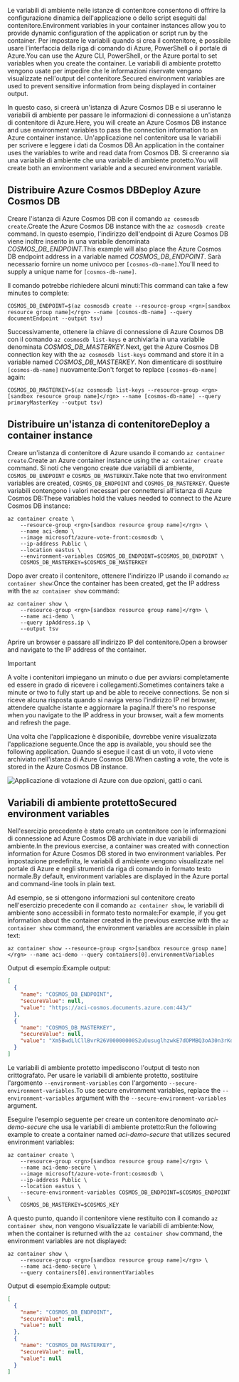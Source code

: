 <span data-ttu-id="390d0-101">Le variabili di ambiente nelle istanze di contenitore consentono di offrire la configurazione dinamica dell'applicazione o dello script eseguiti dal contenitore.</span><span class="sxs-lookup"><span data-stu-id="390d0-101">Environment variables in your container instances allow you to provide dynamic configuration of the application or script run by the container.</span></span> <span data-ttu-id="390d0-102">Per impostare le variabili quando si crea il contenitore, è possibile usare l'interfaccia della riga di comando di Azure, PowerShell o il portale di Azure.</span><span class="sxs-lookup"><span data-stu-id="390d0-102">You can use the Azure CLI, PowerShell, or the Azure portal to set variables when you create the container.</span></span> <span data-ttu-id="390d0-103">Le variabili di ambiente protetto vengono usate per impedire che le informazioni riservate vengano visualizzate nell'output del contenitore.</span><span class="sxs-lookup"><span data-stu-id="390d0-103">Secured environment variables are used to prevent sensitive information from being displayed in container output.</span></span>

<span data-ttu-id="390d0-104">In questo caso, si creerà un'istanza di Azure Cosmos DB e si useranno le variabili di ambiente per passare le informazioni di connessione a un'istanza di contenitore di Azure.</span><span class="sxs-lookup"><span data-stu-id="390d0-104">Here, you will create an Azure Cosmos DB instance and use environment variables to pass the connection information to an Azure container instance.</span></span> <span data-ttu-id="390d0-105">Un'applicazione nel contenitore usa le variabili per scrivere e leggere i dati da Cosmos DB.</span><span class="sxs-lookup"><span data-stu-id="390d0-105">An application in the container uses the variables to write and read data from Cosmos DB.</span></span> <span data-ttu-id="390d0-106">Si creeranno sia una variabile di ambiente che una variabile di ambiente protetto.</span><span class="sxs-lookup"><span data-stu-id="390d0-106">You will create both an environment variable and a secured environment variable.</span></span>

## <a name="deploy-azure-cosmos-db"></a><span data-ttu-id="390d0-107">Distribuire Azure Cosmos DB</span><span class="sxs-lookup"><span data-stu-id="390d0-107">Deploy Azure Cosmos DB</span></span>

<span data-ttu-id="390d0-108">Creare l'istanza di Azure Cosmos DB con il comando `az cosmosdb create`.</span><span class="sxs-lookup"><span data-stu-id="390d0-108">Create the Azure Cosmos DB instance with the `az cosmosdb create` command.</span></span> <span data-ttu-id="390d0-109">In questo esempio, l'indirizzo dell'endpoint di Azure Cosmos DB viene inoltre inserito in una variabile denominata *COSMOS_DB_ENDPOINT*.</span><span class="sxs-lookup"><span data-stu-id="390d0-109">This example will also place the Azure Cosmos DB endpoint address in a variable named *COSMOS_DB_ENDPOINT*.</span></span> <span data-ttu-id="390d0-110">Sarà necessario fornire un nome univoco per `[cosmos-db-name]`.</span><span class="sxs-lookup"><span data-stu-id="390d0-110">You'll need to supply a unique name for `[cosmos-db-name]`.</span></span>

<span data-ttu-id="390d0-111">Il comando potrebbe richiedere alcuni minuti:</span><span class="sxs-lookup"><span data-stu-id="390d0-111">This command can take a few minutes to complete:</span></span>

```azurecli
COSMOS_DB_ENDPOINT=$(az cosmosdb create --resource-group <rgn>[sandbox resource group name]</rgn> --name [cosmos-db-name] --query documentEndpoint --output tsv)
```

<span data-ttu-id="390d0-112">Successivamente, ottenere la chiave di connessione di Azure Cosmos DB con il comando `az cosmosdb list-keys` e archiviarla in una variabile denominata *COSMOS_DB_MASTERKEY*.</span><span class="sxs-lookup"><span data-stu-id="390d0-112">Next, get the Azure Cosmos DB connection key with the `az cosmosdb list-keys` command and store it in a variable named *COSMOS_DB_MASTERKEY*.</span></span> <span data-ttu-id="390d0-113">Non dimenticare di sostituire `[cosmos-db-name]` nuovamente:</span><span class="sxs-lookup"><span data-stu-id="390d0-113">Don't forget to replace `[cosmos-db-name]` again:</span></span>

```azurecli
COSMOS_DB_MASTERKEY=$(az cosmosdb list-keys --resource-group <rgn>[sandbox resource group name]</rgn> --name [cosmos-db-name] --query primaryMasterKey --output tsv)
```

## <a name="deploy-a-container-instance"></a><span data-ttu-id="390d0-114">Distribuire un'istanza di contenitore</span><span class="sxs-lookup"><span data-stu-id="390d0-114">Deploy a container instance</span></span>

<span data-ttu-id="390d0-115">Creare un'istanza di contenitore di Azure usando il comando `az container create`.</span><span class="sxs-lookup"><span data-stu-id="390d0-115">Create an Azure container instance using the `az container create` command.</span></span> <span data-ttu-id="390d0-116">Si noti che vengono create due variabili di ambiente, `COSMOS_DB_ENDPOINT` e `COSMOS_DB_MASTERKEY`.</span><span class="sxs-lookup"><span data-stu-id="390d0-116">Take note that two environment variables are created, `COSMOS_DB_ENDPOINT` and `COSMOS_DB_MASTERKEY`.</span></span> <span data-ttu-id="390d0-117">Queste variabili contengono i valori necessari per connettersi all'istanza di Azure Cosmos DB:</span><span class="sxs-lookup"><span data-stu-id="390d0-117">These variables hold the values needed to connect to the Azure Cosmos DB instance:</span></span>

```azurecli
az container create \
    --resource-group <rgn>[sandbox resource group name]</rgn> \
    --name aci-demo \
    --image microsoft/azure-vote-front:cosmosdb \
    --ip-address Public \
    --location eastus \
    --environment-variables COSMOS_DB_ENDPOINT=$COSMOS_DB_ENDPOINT \
    COSMOS_DB_MASTERKEY=$COSMOS_DB_MASTERKEY
```

<span data-ttu-id="390d0-118">Dopo aver creato il contenitore, ottenere l'indirizzo IP usando il comando `az container show`:</span><span class="sxs-lookup"><span data-stu-id="390d0-118">Once the container has been created, get the IP address with the `az container show` command:</span></span>

```azurecli
az container show \
    --resource-group <rgn>[sandbox resource group name]</rgn> \
    --name aci-demo \
    --query ipAddress.ip \
    --output tsv
```

<span data-ttu-id="390d0-119">Aprire un browser e passare all'indirizzo IP del contenitore.</span><span class="sxs-lookup"><span data-stu-id="390d0-119">Open a browser and navigate to the IP address of the container.</span></span> 

> [!IMPORTANT]
> <span data-ttu-id="390d0-120">A volte i contenitori impiegano un minuto o due per avviarsi completamente ed essere in grado di ricevere i collegamenti.</span><span class="sxs-lookup"><span data-stu-id="390d0-120">Sometimes containers take a minute or two to fully start up and be able to receive connections.</span></span> <span data-ttu-id="390d0-121">Se non si riceve alcuna risposta quando si naviga verso l'indirizzo IP nel browser, attendere qualche istante e aggiornare la pagina.</span><span class="sxs-lookup"><span data-stu-id="390d0-121">If there's no response when you navigate to the IP address in your browser,  wait a few moments and refresh the page.</span></span>

 <span data-ttu-id="390d0-122">Una volta che l'applicazione è disponibile, dovrebbe venire visualizzata l'applicazione seguente.</span><span class="sxs-lookup"><span data-stu-id="390d0-122">Once the app is available, you should see the following application.</span></span> <span data-ttu-id="390d0-123">Quando si esegue il cast di un voto, il voto viene archiviato nell'istanza di Azure Cosmos DB.</span><span class="sxs-lookup"><span data-stu-id="390d0-123">When casting a vote, the vote is stored in the Azure Cosmos DB instance.</span></span>

![Applicazione di votazione di Azure con due opzioni, gatti o cani.](../media/4-azure-vote.png)

## <a name="secured-environment-variables"></a><span data-ttu-id="390d0-125">Variabili di ambiente protetto</span><span class="sxs-lookup"><span data-stu-id="390d0-125">Secured environment variables</span></span>

<span data-ttu-id="390d0-126">Nell'esercizio precedente è stato creato un contenitore con le informazioni di connessione ad Azure Cosmos DB archiviate in due variabili di ambiente.</span><span class="sxs-lookup"><span data-stu-id="390d0-126">In the previous exercise, a container was created with connection information for Azure Cosmos DB stored in two environment variables.</span></span> <span data-ttu-id="390d0-127">Per impostazione predefinita, le variabili di ambiente vengono visualizzate nel portale di Azure e negli strumenti da riga di comando in formato testo normale.</span><span class="sxs-lookup"><span data-stu-id="390d0-127">By default, environment variables are displayed in the Azure portal and command-line tools in plain text.</span></span>

<span data-ttu-id="390d0-128">Ad esempio, se si ottengono informazioni sul contenitore creato nell'esercizio precedente con il comando `az container show`, le variabili di ambiente sono accessibili in formato testo normale:</span><span class="sxs-lookup"><span data-stu-id="390d0-128">For example, if you get information about the container created in the previous exercise with the `az container show` command, the environment variables are accessible in plain text:</span></span>

```azurecli
az container show --resource-group <rgn>[sandbox resource group name]</rgn> --name aci-demo --query containers[0].environmentVariables
```

<span data-ttu-id="390d0-129">Output di esempio:</span><span class="sxs-lookup"><span data-stu-id="390d0-129">Example output:</span></span>

```json
[
  {
    "name": "COSMOS_DB_ENDPOINT",
    "secureValue": null,
    "value": "https://aci-cosmos.documents.azure.com:443/"
  },
  {
    "name": "COSMOS_DB_MASTERKEY",
    "secureValue": null,
    "value": "Xm5BwdLlCllBvrR26V00000000S2uOusuglhzwkE7dOPMBQ3oA30n3rKd8PKA13700000000095ynys863Ghgw=="
  }
]
```

Le variabili di ambiente protetto impediscono l'output di testo non crittografato. <span data-ttu-id="390d0-131">Per usare le variabili di ambiente protetto, sostituire l'argomento `--environment-variables` con l'argomento `--secure-environment-variables`.</span><span class="sxs-lookup"><span data-stu-id="390d0-131">To use secure environment variables, replace the `--environment-variables` argument with the `--secure-environment-variables` argument.</span></span>

<span data-ttu-id="390d0-132">Eseguire l'esempio seguente per creare un contenitore denominato *aci-demo-secure* che usa le variabili di ambiente protetto:</span><span class="sxs-lookup"><span data-stu-id="390d0-132">Run the following example to create a container named *aci-demo-secure* that utilizes secured environment variables:</span></span>

```azurecli
az container create \
    --resource-group <rgn>[sandbox resource group name]</rgn> \
    --name aci-demo-secure \
    --image microsoft/azure-vote-front:cosmosdb \
    --ip-address Public \
    --location eastus \
    --secure-environment-variables COSMOS_DB_ENDPOINT=$COSMOS_ENDPOINT \
    COSMOS_DB_MASTERKEY=$COSMOS_KEY
```

<span data-ttu-id="390d0-133">A questo punto, quando il contenitore viene restituito con il comando `az container show`, non vengono visualizzate le variabili di ambiente:</span><span class="sxs-lookup"><span data-stu-id="390d0-133">Now, when the container is returned with the `az container show` command, the environment variables are not displayed:</span></span>

```azurecli
az container show \
    --resource-group <rgn>[sandbox resource group name]</rgn> \
    --name aci-demo-secure \
    --query containers[0].environmentVariables
```

<span data-ttu-id="390d0-134">Output di esempio:</span><span class="sxs-lookup"><span data-stu-id="390d0-134">Example output:</span></span>

```json
[
  {
    "name": "COSMOS_DB_ENDPOINT",
    "secureValue": null,
    "value": null
  },
  {
    "name": "COSMOS_DB_MASTERKEY",
    "secureValue": null,
    "value": null
  }
]
```